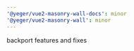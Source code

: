 ```yaml
---
'@yeger/vue2-masonry-wall-docs': minor
'@yeger/vue2-masonry-wall': minor
---
```


backport features and fixes

